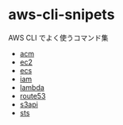 aws-cli-snipets
===

AWS CLI でよく使うコマンド集

- [acm](https://github.com/michimani/aws-cli-snippets/blob/main/acm.md)
- [ec2](https://github.com/michimani/aws-cli-snippets/blob/main/ec2.md)
- [ecs](https://github.com/michimani/aws-cli-snippets/blob/main/ecs.md)
- [iam](https://github.com/michimani/aws-cli-snippets/blob/main/iam.md)
- [lambda](https://github.com/michimani/aws-cli-snippets/blob/main/lambda.md)
- [route53](https://github.com/michimani/aws-cli-snippets/blob/main/route53.md)
- [s3api](https://github.com/michimani/aws-cli-snippets/blob/main/s3api.md)
- [sts](https://github.com/michimani/aws-cli-snippets/blob/main/sts.md)
